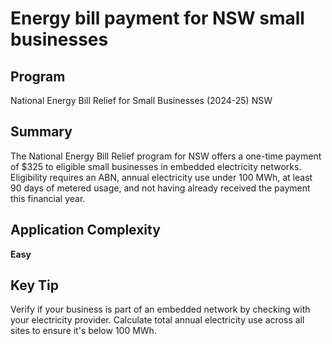 # Energy bill payment for NSW small businesses
  
## Program
National Energy Bill Relief for Small Businesses (2024-25) NSW

## Summary
The National Energy Bill Relief program for NSW offers a one-time payment of $325 to eligible small businesses in embedded electricity networks. Eligibility requires an ABN, annual electricity use under 100 MWh, at least 90 days of metered usage, and not having already received the payment this financial year.

## Application Complexity
**Easy**

## Key Tip
Verify if your business is part of an embedded network by checking with your electricity provider. Calculate total annual electricity use across all sites to ensure it's below 100 MWh.

